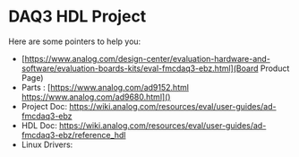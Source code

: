 # DAQ3 HDL Project

Here are some pointers to help you:
  * [https://www.analog.com/design-center/evaluation-hardware-and-software/evaluation-boards-kits/eval-fmcdaq3-ebz.html](Board Product Page)
  * Parts : [https://www.analog.com/ad9152.html \
			https://www.analog.com/ad9680.html]()
  * Project Doc: https://wiki.analog.com/resources/eval/user-guides/ad-fmcdaq3-ebz
  * HDL Doc: https://wiki.analog.com/resources/eval/user-guides/ad-fmcdaq3-ebz/reference_hdl
  * Linux Drivers:
